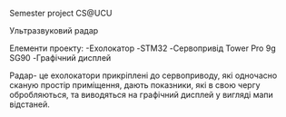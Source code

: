 Semester project CS@UCU

Ультразвуковий радар

Елементи проекту:
-Ехолокатор
-STM32
-Сервопривід Tower Pro 9g SG90
-Графічний дисплей

Радар- це ехолокатори прикріплені до сервоприводу, які одночасно сканую простір приміщення, дають показники, які в свою чергу обробляються, та виводяться на графічний дисплей у вигляді мапи відстаней.
